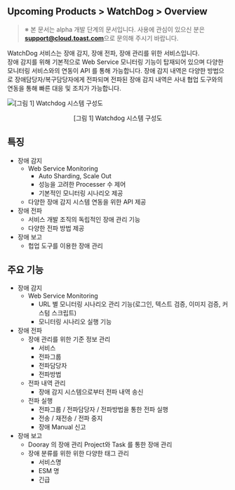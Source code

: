 ## Upcoming Products > WatchDog > Overview

> ※ 본 문서는 alpha 개발 단계의 문서입니다.
> 사용에 관심이 있으신 분은 **support@cloud.toast.com**으로 문의해 주시기 바랍니다.

WatchDog 서비스는 장애 감지, 장애 전파, 장애 관리를 위한 서비스입니다.  
장애 감지를 위해 기본적으로 Web Service 모니터링 기능이 탑재되어 있으며 다양한 모니터링 서비스와의 연동이 API 를 통해 가능합니다. 장애 감지 내역은 다양한 방법으로 장애담당자/복구담당자에게 전파되며 전파된 장애 감지 내역은 사내 협업 도구와의 연동을 통해 빠른 대응 및 조치가 가능합니다.  

![[그림 1] Watchdog 시스템 구성도](http://static.toastoven.net/prod_watchdog/img_01.jpg)
<center>[그림 1] Watchdog 시스템 구성도</center>

## 특징

- 장애 감지
	- Web Service Monitoring
		- Auto Sharding, Scale Out
		- 성능을 고려한 Processer 수 제어
		- 기본적인 모니터링 시나리오 제공
	- 다양한 장애 감지 시스템 연동을 위한 API 제공
- 장애 전파
	- 서비스 개발 조직의 독립적인 장애 관리 기능
	- 다양한 전파 방법 제공
- 장애 보고
	- 헙업 도구를 이용한 장애 관리

## 주요 기능

- 장애 감지
	- Web Service Monitoring
		- URL 별 모니터링 시나리오 관리 기능(로그인, 텍스트 검증, 이미지 검증, 커스텀 스크립트)
		- 모니터링 시나리오 실행 기능
- 장애 전파
	- 장애 관리를 위한 기준 정보 관리
		- 서비스
		- 전파그룹
		- 전파담당자
		- 전파방법
	- 전파 내역 관리
		- 장애 감지 시스템으로부터 전파 내역 송신
	- 전파 실행
		- 전파그룹 / 전파담당자 / 전파방법을 통한 전파 실행
		- 전송 / 재전송 / 전파 중지
		- 장애 Manual 신고
- 장애 보고
	- Dooray 의 장애 관리 Project와 Task 를 통한 장애 관리
	- 장애 분류를 위한 위한 다양한 태그 관리
		- 서비스명
		- ESM 명
		- 긴급
